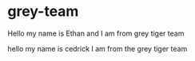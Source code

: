 # grey-team


Hello my name is Ethan and I am from grey tiger team

hello my name is cedrick I am from the grey tiger team

